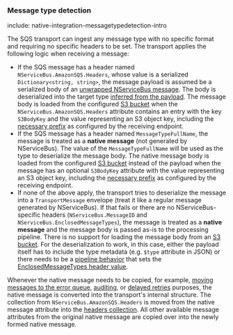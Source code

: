 ### Message type detection

include: native-integration-messagetypedetection-intro

The SQS transport can ingest any message type with no specific format and requiring no specific headers to be set. The transport applies the following logic when receiving a message:

* If the SQS message has a header named `NServiceBus.AmazonSQS.Headers`, whose value is a serialized `Dictionary<string, string>`, the message payload is assumed be a serialized body of an [unwrapped NServiceBus message](configuration-options.md#do-not-wrap-message-payload-in-a-transport-envelope). The body is deserialized into the target type [inferred from the payload](/nservicebus/messaging/message-type-detection.md). The message body is loaded from the configured [S3 bucket](configuration-options.md#offload-large-messages-to-s3) when the `NServiceBus.AmazonSQS.Headers` attribute contains an entry with the key `S3BodyKey` and the value representing an S3 object key, including the [necessary prefix](configuration-options.md#offload-large-messages-to-s3-key-prefix) as configured by the receiving endpoint.
* If the SQS message has a header named `MessageTypeFullName`, the message is treated as a **native message** (not generated by NServiceBus). The value of the `MessageTypeFullName` will be used as the type to deserialize the message body. The native message body is loaded from the configured [S3 bucket](configuration-options.md#offload-large-messages-to-s3) instead of the payload when the message has an optional `S3BodyKey` attribute with the value representing an S3 object key, including the [necessary prefix](configuration-options.md#offload-large-messages-to-s3-key-prefix) as configured by the receiving endpoint.
* If none of the above apply, the transport tries to deserialize the message into a `TransportMessage` envelope (treat it like a regular message generated by NServiceBus). If that fails or there are no NServiceBus-specific headers (`NServiceBus.MessageID` and `NServiceBus.EnclosedMessageTypes`), the message is treated as a **native message** and the message body is passed as-is to the processing pipeline. There is no support for loading the message body from an [S3 bucket](configuration-options.md#offload-large-messages-to-s3). For the deserialization to work, in this case, either the payload itself has to include the type metadata (e.g. `$type` attribute in JSON) or there needs to be a [pipeline behavior](/nservicebus/pipeline/manipulate-with-behaviors.md) that sets the [EnclosedMessageTypes header value](/nservicebus/messaging/headers.md#serialization-headers-nservicebus-enclosedmessagetypes).

Whenever the native message needs to be copied, for example, [moving messages to the error queue](/nservicebus/recoverability), [auditing](/nservicebus/operations/auditing.md), or [delayed retries](/nservicebus/recoverability/configure-delayed-retries.md) purposes, the native message is converted into the transport's internal structure. The collection from `NServiceBus.AmazonSQS.Headers` is moved from the native message attribute into the [headers collection](/nservicebus/messaging/headers.md). All other available message attributes from the original native message are copied over into the newly formed native message.
